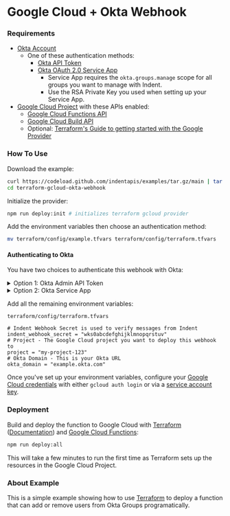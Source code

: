 # Google Cloud + Okta Webhook

### Requirements

- [Okta Account](https://okta.com)
  - One of these authentication methods:
    - [Okta API Token](https://help.okta.com/en/prod/Content/Topics/Security/API.htm?cshid=Security_API#)
    - [Okta OAuth 2.0 Service App](https://developer.okta.com/docs/guides/implement-oauth-for-okta-serviceapp/create-serviceapp-grantscopes/)
      - Service App requires the `okta.groups.manage` scope for all groups you want to manage with Indent.
      - Use the RSA Private Key you used when setting up your Service App.
- [Google Cloud Project](https://cloud.google.com/) with these APIs enabled:
  - [Google Cloud Functions API](https://cloud.google.com/functions)
  - [Google Cloud Build API](https://console.cloud.google.com/cloud-build)
  - Optional: [Terraform's Guide to getting started with the Google Provider](https://registry.terraform.io/providers/hashicorp/google/latest/docs/guides/getting_started)

### How To Use

Download the example:

```bash
curl https://codeload.github.com/indentapis/examples/tar.gz/main | tar -xz --strip=3 examples-main/webhooks/change/terraform-gcloud-okta-webhook
cd terraform-gcloud-okta-webhook
```

Initialize the provider:

```bash
npm run deploy:init # initializes terraform gcloud provider
```

Add the environment variables then choose an authentication method:

```bash
mv terraform/config/example.tfvars terraform/config/terraform.tfvars
```

#### Authenticating to Okta

You have two choices to authenticate this webhook with Okta:

<details><summary>Option 1: Okta Admin API Token</summary>
<p>

- [Create an Okta Admin API Token](https://indent.com/docs/integrations/okta#option-1-account-with-api-token)
- Set this variable in `terraform.tfvars`:

```hcl
okta_token = "0Oabcdefghijklmnopqrs"
```

- Your final environment variable configuration should look like this:

```hcl
# Indent Webhook Secret is used to verify messages from Indent
indent_webhook_secret = "wks0qwertyuiopzxcvbnm"
# Project - The Google Cloud project you want to deploy this webhook to
project = "my-project-123"
# Okta Domain - This is your Okta URL
okta_domain = "example.okta.com"
# Okta Token - Your Okta administration token
okta_token = "0Oabcdefghijklmnopqrs"
```

</p>
</details>

<details><summary>Option 2: Okta Service App</summary>
<p>

- [Create an Okta Service App with API Scopes](https://indent.com/docs/integrations/okta#option-2-service-app-with-api-scopes)
- Set these environment variables in `terraform.tfvars`

```hcl
# Okta Client ID - The client ID for your Okta Service App
okta_client_id = "0oasdfghjklqwertyuiop"
# Okta Private Key - This is an RSA private key used to generate a signed Bearer token for OAuth 2.0 access
okta_private_key = <<EOT
----BEGIN RSA PUBLIC KEY-----
asdfghjklzxcvbnmqwertyuiopzxcvbnm,./asdfghj
kl;'qwertyuiop[]asdfghjklzxcvbnmqwertyuiopz
xcvbnm,./asdfghjkl;'qwertyuiop[]asdfghjklzx
cvbnmqwertyuiopzxcvbnm,./asdfghjkl;'qwertyu
iop[]asdfghjklzxcvbnmqwertyuiopzxcvbnm,./as
dfghjkl;'qwertyuiop[]asdfghjklzxcvbnmqwerty
uiopzxcvbnm,./asdfghjkl;'qwertyuiop[]asdfgh
jklzxcvbnmqwertyuiopzxcvbnm,./asdfghjkl;'qw
ertyuiop[]asdfghjklzxcvbnmqwertyuiopzxcvbnm
,./asdfghjkl;'qwertyuiop[]asdfghjklzxcvbnmq
wertyuiopzxcvbnm,./asdfghjkl;'qwertyuiop[]a
sdfghjklzxcvbnmqwertyuiopzxcvbnm,./asdfghjk
l;'qwertyuio[]asdfghjklzxcvbnmqwertyuiopzxc
vbnm,./asdfghjkl;'qwertyuiop[bcdefghijklmno
----END RSA PUBLIC KEY------
EOT
```

- Your final environment variable configuration should look like this:

```hcl
# Indent Webhook Secret is used to verify messages from Indent
indent_webhook_secret = "wks0abcdefghijklmnopqrstuv"
# Project - The Google Cloud project you want to deploy this webhook to
project = "my-project-123"
# Okta Domain - This is your Okta URL
okta_domain = "example.okta.com"
# Okta Client ID - The client ID for your Okta Service App
okta_client_id = "0oasdfghjklqwertyuiop"
# Okta Private Key - This is an RSA private key used to generate a signed Bearer token for OAuth 2.0 access
okta_private_key = <<EOT
----BEGIN RSA PUBLIC KEY-----
asdfghjklzxcvbnmqwertyuiopzxcvbnm,./asdfghj
kl;'qwertyuiop[]asdfghjklzxcvbnmqwertyuiopz
xcvbnm,./asdfghjkl;'qwertyuiop[]asdfghjklzx
cvbnmqwertyuiopzxcvbnm,./asdfghjkl;'qwertyu
iop[]asdfghjklzxcvbnmqwertyuiopzxcvbnm,./as
dfghjkl;'qwertyuiop[]asdfghjklzxcvbnmqwerty
uiopzxcvbnm,./asdfghjkl;'qwertyuiop[]asdfgh
jklzxcvbnmqwertyuiopzxcvbnm,./asdfghjkl;'qw
ertyuiop[]asdfghjklzxcvbnmqwertyuiopzxcvbnm
,./asdfghjkl;'qwertyuiop[]asdfghjklzxcvbnmq
wertyuiopzxcvbnm,./asdfghjkl;'qwertyuiop[]a
sdfghjklzxcvbnmqwertyuiopzxcvbnm,./asdfghjk
l;'qwertyuio[]asdfghjklzxcvbnmqwertyuiopzxc
vbnm,./asdfghjkl;'qwertyuiop[bcdefghijklmno
----END RSA PUBLIC KEY------
EOT
```

</p>
</details>

Add all the remaining environment variables:

`terraform/config/terraform.tfvars`

```hcl
# Indent Webhook Secret is used to verify messages from Indent
indent_webhook_secret = "wks0abcdefghijklmnopqrstuv"
# Project - The Google Cloud project you want to deploy this webhook to
project = "my-project-123"
# Okta Domain - This is your Okta URL
okta_domain = "example.okta.com"
```

Once you've set up your environment variables, configure your [Google Cloud credentials](https://indent.com/docs/webhooks/deploy#deploying-on-google-cloud) with either `gcloud auth login` or via a [service account key](https://cloud.google.com/iam/docs/creating-managing-service-account-keys).

### Deployment

Build and deploy the function to Google Cloud with [Terraform](https://terraform.io) ([Documentation](https://terraform.io/docs/)) and [Google Cloud Functions](https://console.cloud.google.com/functions):

```bash
npm run deploy:all
```

This will take a few minutes to run the first time as Terraform sets up the resources in the Google Cloud Project.

### About Example

This is a simple example showing how to use [Terraform](https://terraform.io) to deploy a function that can add or remove users from Okta Groups programatically.
